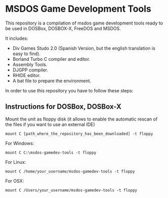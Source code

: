 # MSDOS Game Development Tools

This repository is a compilation of msdos game development tools ready to be used in DOSBox, DOSBOX-X, FreeDOS and MSDOS.

It includes:

* Div Games Studo 2.0 (Spanish Version, but the english translation is easy to find).
* Borland Turbo C compiler and editor.
* Assembly Tools.
* DJGPP compiler.
* RHIDE editor.
* A bat file to prepare the environment.

In order to use this repository you have to follow these steps:

## Instructions for DOSBox, DOSBox-X

Mount the unit as floppy disk (it allows to enable the automatic rescan of the files if you want to use an external IDE)

```mount C [path_where_the_repository_has_been_downloaded] -t floppy```

For Windows:

```mount C C:\msdos-gamedev-tools -t floppy```

For Linux:

```mount C /home/your_username/msdos-gamedev-tools -t floppy```

For OSX:

```mount C /Users/your_username/msdos-gamedev-tools -t floppy```

